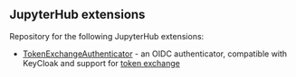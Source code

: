## JupyterHub extensions

Repository for the following JupyterHub extensions:

* [TokenExchangeAuthenticator](TokenExchangeAuthenticator) - an OIDC authenticator, compatible with KeyCloak and support for [token exchange](https://www.keycloak.org/docs/latest/securing_apps/#_token-exchange)
